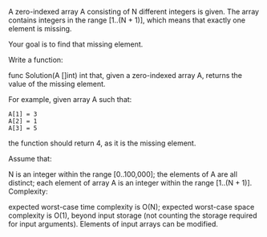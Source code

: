 A zero-indexed array A consisting of N different integers is given. The array contains integers in the range [1..(N + 1)], which means that exactly one element is missing.

Your goal is to find that missing element.

Write a function:

func Solution(A []int) int
that, given a zero-indexed array A, returns the value of the missing element.

For example, given array A such that:

  ```A[0] = 2
  A[1] = 3
  A[2] = 1
  A[3] = 5
  ```
the function should return 4, as it is the missing element.

Assume that:

N is an integer within the range [0..100,000];
the elements of A are all distinct;
each element of array A is an integer within the range [1..(N + 1)].
Complexity:

expected worst-case time complexity is O(N);
expected worst-case space complexity is O(1), beyond input storage (not counting the storage required for input arguments).
Elements of input arrays can be modified.